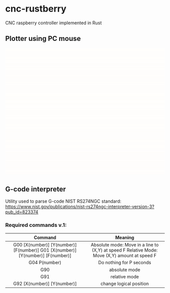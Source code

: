 # cnc-rustberry
CNC raspberry controller implemented in Rust

## Plotter using PC mouse

![](./assets/demo.gif)

## G-code interpreter

Utility used to parse G-code NIST RS274NGC standard: https://www.nist.gov/publications/nist-rs274ngc-interpreter-version-3?pub_id=823374

### Required commands v.1:

|                                     Command                                     | Meaning                                                                                       |
|:-------------------------------------------------------------------------------:|:---------------------------------------------------------------------------------------------:|
| G00 [X(number)] [Y(number)] [F(number)] G01 [X(number)] [Y(number)] [F(number)] | Absolute mode: Move in a line to (X,Y) at speed F Relative Mode: Move (X,Y) amount at speed F |
| G04 P(number)                                                                   | Do nothing for P seconds                                                                      |
| G90                                                                             | absolute mode                                                                                 |
| G91                                                                             | relative mode                                                                                 |
| G92 [X(number)] [Y(number)]                                                     | change logical position                                                                       |